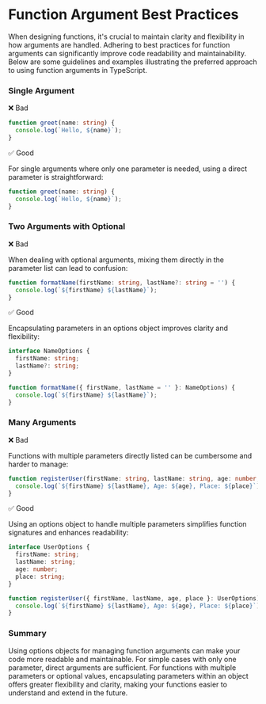 # Function Argument Best Practices

When designing functions, it's crucial to maintain clarity and flexibility in how arguments are handled. Adhering to best practices for function arguments can significantly improve code readability and maintainability. Below are some guidelines and examples illustrating the preferred approach to using function arguments in TypeScript.

### Single Argument

❌ Bad

```ts
function greet(name: string) {
  console.log(`Hello, ${name}`);
}
```

✅ Good

For single arguments where only one parameter is needed, using a direct parameter is straightforward:

```ts
function greet(name: string) {
  console.log(`Hello, ${name}`);
}
```

### Two Arguments with Optional

❌ Bad

When dealing with optional arguments, mixing them directly in the parameter list can lead to confusion:

```ts
function formatName(firstName: string, lastName?: string = '') {
  console.log(`${firstName} ${lastName}`);
}
```

✅ Good

Encapsulating parameters in an options object improves clarity and flexibility:

```ts
interface NameOptions {
  firstName: string;
  lastName?: string;
}

function formatName({ firstName, lastName = '' }: NameOptions) {
  console.log(`${firstName} ${lastName}`);
}
```

### Many Arguments

❌ Bad

Functions with multiple parameters directly listed can be cumbersome and harder to manage:

```ts
function registerUser(firstName: string, lastName: string, age: number, place: string) {
  console.log(`${firstName} ${lastName}, Age: ${age}, Place: ${place}`);
}
```

✅ Good

Using an options object to handle multiple parameters simplifies function signatures and enhances readability:

```ts
interface UserOptions {
  firstName: string;
  lastName: string;
  age: number;
  place: string;
}

function registerUser({ firstName, lastName, age, place }: UserOptions) {
  console.log(`${firstName} ${lastName}, Age: ${age}, Place: ${place}`);
}
```

### Summary

Using options objects for managing function arguments can make your code more readable and maintainable. For simple cases with only one parameter, direct arguments are sufficient. For functions with multiple parameters or optional values, encapsulating parameters within an object offers greater flexibility and clarity, making your functions easier to understand and extend in the future.

